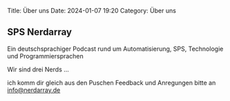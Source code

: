 Title: Über uns
Date: 2024-01-07 19:20
Category: Über uns


## SPS Nerdarray
Ein deutschsprachiger Podcast rund um Automatisierung, SPS, Technologie und Programmiersprachen

Wir sind drei Nerds ...




ich komm dir gleich aus den Puschen
Feedback und Anregungen bitte an info@nerdarray.de